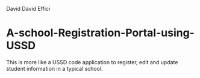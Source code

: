 David David Effici
# A-school-Registration-Portal-using-USSD
This is more like a USSD code application to register, edit and update student information in a typical school.
